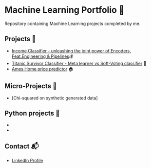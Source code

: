 # Machine Learning Portfolio 🤖

Repository containing Machine Learning projects completed by me.

## Projects 🚀

* [Income Classifier - unleashing the joint power of Encoders, Feat.Engineering & Pipelines]()💰
* [Titanic Survivor Classifier - Meta learner vs Soft-Voting classifier](https://github.com/Neymario14/DsProyects/blob/main/Titanic_Survivor_Classifier/Titanic_Survivor_Classifier.ipynb) 🚢 
* [Ames Home price predictor](https://github.com/Neymario14/DsProyects/blob/main/Ames_Housing_Prices/Ames_Housing_Prices.ipynb) 🏠


## Micro-Projects 🔬

* [Chi-squared on synthetic generated data]

## Python projects 🐍

*
*

## Contact 📬

* [LinkedIn Profile](https://www.linkedin.com/in/mario-urzua-fritz/)

